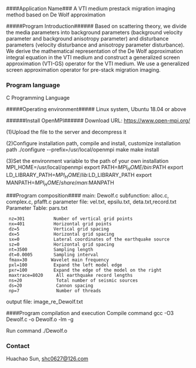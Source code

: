 ####Application Name###
A VTI medium prestack migration imaging method based on De Wolf approximation


#####Program Introduction######
Based on scattering theory, we divide the media parameters into background parameters (background velocity 
parameter and background anisotropy parameter) and disturbance parameters (velocity disturbance and 
anisotropy parameter disturbance). We derive the mathematical representation of the De Wolf approximation
integral equation in the VTI medium and construct a generalized screen approximation (VTI-GS) operator for 
the VTI medium. We use a generalized screen approximation operator for pre-stack migration imaging.


### Program language ###
C Programming Language


#####Operating environment#####
Linux system, Ubuntu 18.04 or above


######Install OpenMPI######
Download URL: https://www.open-mpi.org/

(1)Upload the file to the server and decompress it

(2)Configure installation path, compile and install, customize installation path
./configure --prefix=/usr/local/openmpi
make
make install

(3)Set the environment variable to the path of your own installation
MPI_HOME=/usr/local/openmpi
export PATH=${MPI_HOME}/bin:$PATH
export LD_LIBRARY_PATH=${MPI_HOME}/lib:$LD_LIBRARY_PATH
export MANPATH=${MPI_HOME}/share/man:$MANPATH


###Program composition####
main: Dewolf.c
subfunction: alloc.c, complex.c, pfafft.c
parameter file: vel.txt, epsilu.txt, deta.txt,record.txt
Parameter Table: pars.txt

     nz=301           Number of vertical grid points
     nx=401           Horizontal grid points
     dz=5             Vertical grid spacing
     dx=5             Horizontal grid spacing
     sx=0             Lateral coordinates of the earthquake source
     sz=0             Horizontal grid spacing
     nt=3500          Sampling length
     dt=0.0005        Sampling interval
     fmax=30         Wavelet main frequency
     pxl=100          Expand the left model edge
     pxr=100          Expand the edge of the model on the right
     maxtrace=8020     All earthquake record lengths
     ns=20             Total number of seismic sources
     ds=20             Cannon spacing
     np=7              Number of threads

output file: image_re_Dewolf.txt

####Program compilation and execution
Compile command
       gcc -O3 Dewolf.c -o Dewolf.o -lm -g

Run command
       ./Dewolf.o


### Contact ###
Huachao Sun, shc0627@126.com

